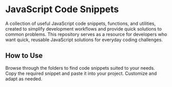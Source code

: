 # JavaScript Code Snippets

A collection of useful JavaScript code snippets, functions, and utilities, created to simplify development workflows and provide quick solutions to common problems. This repository serves as a resource for developers who want quick, reusable JavaScript solutions for everyday coding challenges.

## How to Use
Browse through the folders to find code snippets suited to your needs.
Copy the required snippet and paste it into your project.
Customize and adapt as needed.
 
